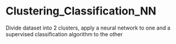 # Clustering_Classification_NN
Divide dataset into 2 clusters, apply a neural network to one and a supervised classification algorithm to the other

